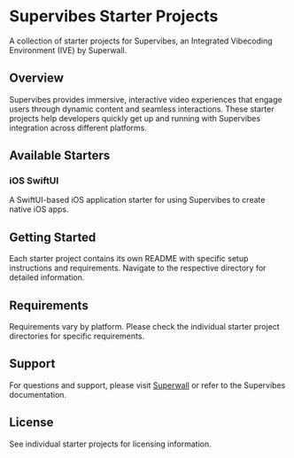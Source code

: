 # Supervibes Starter Projects

A collection of starter projects for Supervibes, an Integrated Vibecoding Environment (IVE) by Superwall.

## Overview

Supervibes provides immersive, interactive video experiences that engage users through dynamic content and seamless interactions. These starter projects help developers quickly get up and running with Supervibes integration across different platforms.

## Available Starters

### iOS SwiftUI

A SwiftUI-based iOS application starter for using Supervibes to create native iOS apps.

## Getting Started

Each starter project contains its own README with specific setup instructions and requirements. Navigate to the respective directory for detailed information.

## Requirements

Requirements vary by platform. Please check the individual starter project directories for specific requirements.

## Support

For questions and support, please visit [Superwall](https://superwall.com) or refer to the Supervibes documentation.

## License

See individual starter projects for licensing information.
